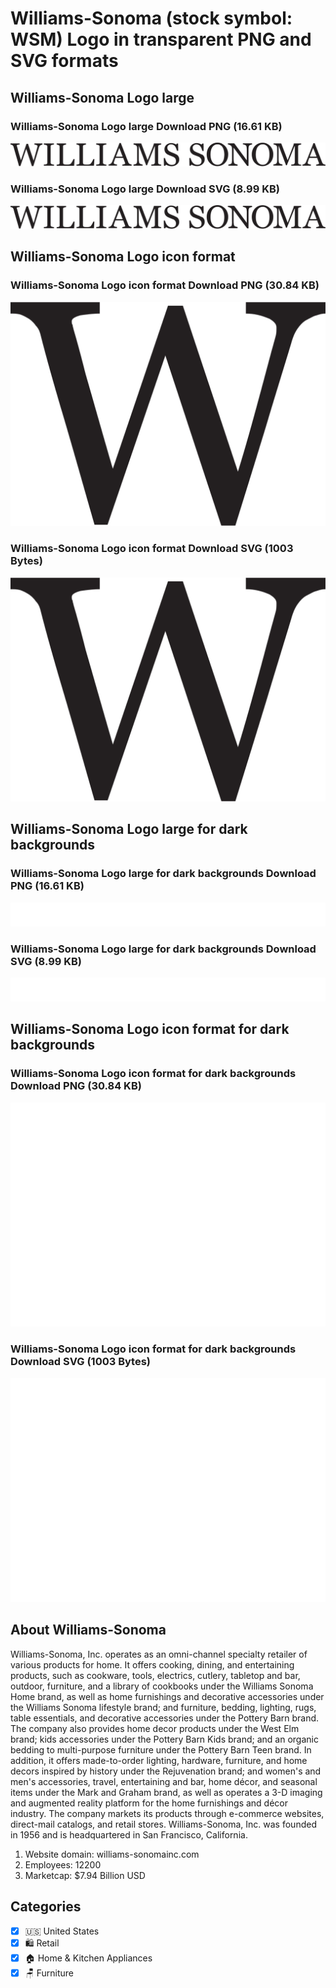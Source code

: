 # Williams-Sonoma (stock symbol: WSM) Logo in transparent PNG and SVG formats

## Williams-Sonoma Logo large

### Williams-Sonoma Logo large Download PNG (16.61 KB)

![Williams-Sonoma Logo large Download PNG (16.61 KB)](/img/orig/WSM_BIG-b5248dee.png)

### Williams-Sonoma Logo large Download SVG (8.99 KB)

![Williams-Sonoma Logo large Download SVG (8.99 KB)](/img/orig/WSM_BIG-b945f69c.svg)

## Williams-Sonoma Logo icon format

### Williams-Sonoma Logo icon format Download PNG (30.84 KB)

![Williams-Sonoma Logo icon format Download PNG (30.84 KB)](/img/orig/WSM-cbca8e30.png)

### Williams-Sonoma Logo icon format Download SVG (1003 Bytes)

![Williams-Sonoma Logo icon format Download SVG (1003 Bytes)](/img/orig/WSM-a31232fb.svg)

## Williams-Sonoma Logo large for dark backgrounds

### Williams-Sonoma Logo large for dark backgrounds Download PNG (16.61 KB)

![Williams-Sonoma Logo large for dark backgrounds Download PNG (16.61 KB)](/img/orig/WSM_BIG.D-3bb6b2c6.png)

### Williams-Sonoma Logo large for dark backgrounds Download SVG (8.99 KB)

![Williams-Sonoma Logo large for dark backgrounds Download SVG (8.99 KB)](/img/orig/WSM_BIG.D-55bbe316.svg)

## Williams-Sonoma Logo icon format for dark backgrounds

### Williams-Sonoma Logo icon format for dark backgrounds Download PNG (30.84 KB)

![Williams-Sonoma Logo icon format for dark backgrounds Download PNG (30.84 KB)](/img/orig/WSM.D-decb0383.png)

### Williams-Sonoma Logo icon format for dark backgrounds Download SVG (1003 Bytes)

![Williams-Sonoma Logo icon format for dark backgrounds Download SVG (1003 Bytes)](/img/orig/WSM.D-8a84a7f6.svg)

## About Williams-Sonoma

Williams-Sonoma, Inc. operates as an omni-channel specialty retailer of various products for home. It offers cooking, dining, and entertaining products, such as cookware, tools, electrics, cutlery, tabletop and bar, outdoor, furniture, and a library of cookbooks under the Williams Sonoma Home brand, as well as home furnishings and decorative accessories under the Williams Sonoma lifestyle brand; and furniture, bedding, lighting, rugs, table essentials, and decorative accessories under the Pottery Barn brand. The company also provides home decor products under the West Elm brand; kids accessories under the Pottery Barn Kids brand; and an organic bedding to multi-purpose furniture under the Pottery Barn Teen brand. In addition, it offers made-to-order lighting, hardware, furniture, and home decors inspired by history under the Rejuvenation brand; and women's and men's accessories, travel, entertaining and bar, home décor, and seasonal items under the Mark and Graham brand, as well as operates a 3-D imaging and augmented reality platform for the home furnishings and décor industry. The company markets its products through e-commerce websites, direct-mail catalogs, and retail stores. Williams-Sonoma, Inc. was founded in 1956 and is headquartered in San Francisco, California.

1. Website domain: williams-sonomainc.com
2. Employees: 12200
3. Marketcap: $7.94 Billion USD


## Categories
- [x] 🇺🇸 United States
- [x] 🛍️ Retail
- [x] 🏠 Home & Kitchen Appliances
- [x] 🪑 Furniture
